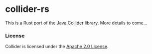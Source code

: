 # collider-rs
This is a Rust port of the [Java Collider](https://github.com/SergiusIW/collider) library.
More details to come...

### License 

Collider is licensed under the [Apache 2.0 
License](http://www.apache.org/licenses/LICENSE-2.0.html).
